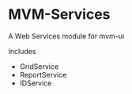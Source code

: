 MVM-Services  
=============


A Web  Services module for mvm-ui

Includes

* GridService
* ReportService
* IDService
